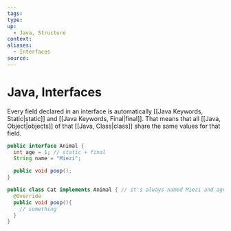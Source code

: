 ```yaml
---
tags: 
type:
up:
  - Java, Structure
context:
aliases:
  - Interfaces
source:
---
```


# Java, Interfaces

Every field declared in an interface is automatically [[Java Keywords, Static|static]] and [[Java Keywords, Final|final]]. That means that all [[Java, Object|objects]] of that [[Java, Class|class]] share the same values for that field.

```java
public interface Animal {  
  int age = 1; // static + final
  String name = "Miezi";

  public void poop();
}

public class Cat implements Animal { // it's always named Miezi and age 1
  @Override
  public void poop(){
    // something
  }
}
```
